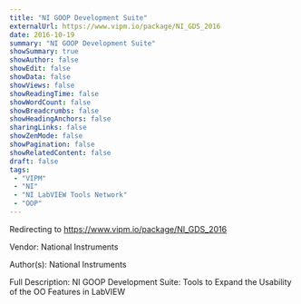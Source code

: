 ```yaml
---
title: "NI GOOP Development Suite"
externalUrl: https://www.vipm.io/package/NI_GDS_2016
date: 2016-10-19
summary: "NI GOOP Development Suite"
showSummary: true
showAuthor: false
showEdit: false
showData: false
showViews: false
showReadingTime: false
showWordCount: false
showBreadcrumbs: false
showHeadingAnchors: false
sharingLinks: false
showZenMode: false
showPagination: false
showRelatedContent: false
draft: false
tags:
 - "VIPM"
 - "NI"
 - "NI LabVIEW Tools Network"
 - "OOP"
---
```


Redirecting to https://www.vipm.io/package/NI_GDS_2016

Vendor: National Instruments

Author(s): National Instruments
 
Full Description:
NI GOOP Development Suite: Tools to Expand the Usability of the OO Features in LabVIEW